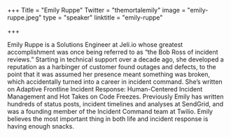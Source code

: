 +++
Title = "Emily Ruppe"
Twitter = "themortalemily"
image = "emily-ruppe.jpeg"
type = "speaker"
linktitle = "emily-ruppe"

+++

Emily Ruppe is a Solutions Engineer at Jeli.io whose greatest accomplishment was once being referred to as “the Bob Ross of incident reviews.” Starting in technical support over a decade ago, she developed a reputation as a harbinger of customer found outages and defects, to the point that it was assumed her presence meant something was broken, which accidentally turned into a career in incident command. She’s written on Adaptive Frontline Incident Response: Human-Centered Incident Management and Hot Takes on Code Freezes. Previously Emily has written hundreds of status posts, incident timelines and analyses at SendGrid, and was a founding member of the Incident Command team at Twilio. Emily believes the most important thing in both life and incident response is having enough snacks.
